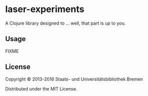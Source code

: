 # laser-experiments

A Clojure library designed to ... well, that part is up to you.

## Usage

FIXME

## License

Copyright © 2013-2016 Staats- und Universitätsbibliothek Bremen

Distributed under the MIT License.
